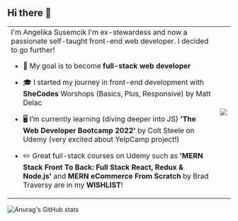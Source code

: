 ## Hi there 👋
<table>
  <tr>
    <td>I'm Angelika Susemcik
 I'm ex-stewardess and now a passionate self-taught front-end web developer. I decided to go further!
     
- 💪 My goal is to become **full-stack web developer** 

- 🎓 I started my journey in front-end development with **SheCodes** Worshops (Basics, Plus, Responsive) by Matt Delac

- 🖥️ I’m currently learning (diving deeper into JS) **'The Web Developer Bootcamp 2022'** by Colt Steele on Udemy (very excited about YelpCamp project!)

- ✏️ Great full-stack courses on Udemy such as **'MERN Stack Front To Back: Full Stack React, Redux & Node.js'** and **MERN eCommerce From Scratch** by Brad Traversy are in my **WISHLIST**!</td>
    <td><img src="https://user-images.githubusercontent.com/67637075/192196267-62397a27-1938-4359-a92d-55deb69eea24.gif"></td>
  </tr>
 </table>

![Anurag's GitHub stats](https://github-readme-stats.vercel.app/api?username=AnzhelikaTy&hide=contribs,prs&&show_icons=true&theme=buefy)
